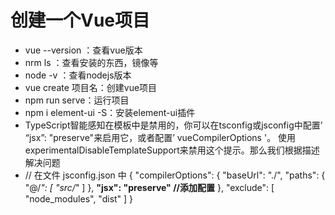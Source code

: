 # 创建一个Vue项目

- vue --version ：查看vue版本
- nrm ls ：查看安装的东西，镜像等
- node -v ：查看nodejs版本
- vue create 项目名：创建vue项目
- npm run serve：运行项目
- npm i element-ui -S：安装element-ui插件
- TypeScript智能感知在模板中是禁用的，你可以在tsconfig或jsconfig中配置’ “jsx”: "preserve"来启用它，或者配置’ vueCompilerOptions '。 使用experimentalDisableTemplateSupport来禁用这个提示。那么我们根据描述解决问题
- // 在文件 jsconfig.json 中
  {
    "compilerOptions": {
      "baseUrl": "./",
      "paths": {
        "@/*": [
          "src/*"
        ]
      },
      **"jsx": "preserve" //添加配置**
    },
    "exclude": [
      "node_modules",
      "dist"
    ]
  }